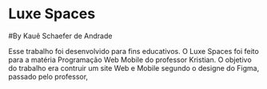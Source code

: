 # Luxe Spaces

#By Kauê Schaefer de Andrade

Esse trabalho foi desenvolvido para fins educativos. O Luxe Spaces foi feito para a matéria Programação Web Mobile do professor Kristian.
O objetivo do trabalho era contruir um site Web e Mobile segundo o designe do Figma, passado pelo professor,
